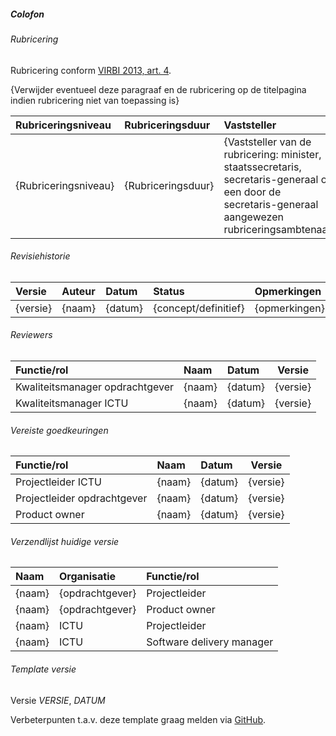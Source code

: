 ##### Colofon

###### Rubricering

Rubricering conform [VIRBI 2013, art. 4](https://wetten.overheid.nl/BWBR0033507/2013-06-01#Artikel4).

{Verwijder eventueel deze paragraaf en de rubricering op de titelpagina indien rubricering niet van toepassing is}

| Rubriceringsniveau   | Rubriceringsduur   | Vaststeller                                                                                                                                           |
|:---------------------|:-------------------|:------------------------------------------------------------------------------------------------------------------------------------------------------|
| {Rubriceringsniveau} | {Rubriceringsduur} | {Vaststeller van de rubricering: minister, staatssecretaris, secretaris-generaal of een door de secretaris-generaal aangewezen rubriceringsambtenaar} |

###### Revisiehistorie

| Versie   | Auteur | Datum   | Status               | Opmerkingen   |
|:---------|:-------|:--------|:---------------------|:--------------|
| {versie} | {naam} | {datum} | {concept/definitief} | {opmerkingen} |

###### Reviewers

| Functie/rol                     | Naam   | Datum   |  Versie  |
|:--------------------------------|:-------|:--------|:--------:|
| Kwaliteitsmanager opdrachtgever | {naam} | {datum} | {versie} |
| Kwaliteitsmanager ICTU          | {naam} | {datum} | {versie} |

###### Vereiste goedkeuringen

| Functie/rol                 | Naam   | Datum   |  Versie  |
|:----------------------------|:-------|:--------|:--------:|
| Projectleider ICTU          | {naam} | {datum} | {versie} |
| Projectleider opdrachtgever | {naam} | {datum} | {versie} |
| Product owner               | {naam} | {datum} | {versie} |

###### Verzendlijst huidige versie

| Naam   | Organisatie     | Functie/rol               |
|:-------|:----------------|:--------------------------|
| {naam} | {opdrachtgever} | Projectleider             |
| {naam} | {opdrachtgever} | Product owner             |
| {naam} | ICTU            | Projectleider             |
| {naam} | ICTU            | Software delivery manager |

###### Template versie

Versie $VERSIE$, $DATUM$

Verbeterpunten t.a.v. deze template graag melden via [GitHub](https://github.com/ICTU/Kwaliteitsaanpak/issues).

